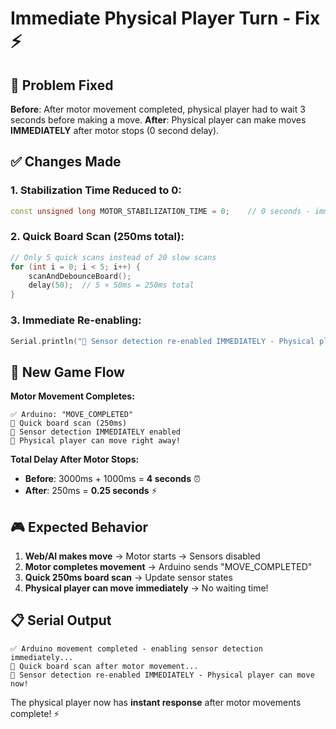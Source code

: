 # Immediate Physical Player Turn - Fix ⚡

## 🚨 Problem Fixed

**Before**: After motor movement completed, physical player had to wait 3 seconds before making a move.
**After**: Physical player can make moves **IMMEDIATELY** after motor stops (0 second delay).

## ✅ Changes Made

### 1. **Stabilization Time Reduced to 0:**
```cpp
const unsigned long MOTOR_STABILIZATION_TIME = 0;    // 0 seconds - immediate turn
```

### 2. **Quick Board Scan (250ms total):**
```cpp
// Only 5 quick scans instead of 20 slow scans
for (int i = 0; i < 5; i++) { 
    scanAndDebounceBoard();
    delay(50);  // 5 × 50ms = 250ms total
}
```

### 3. **Immediate Re-enabling:**
```cpp
Serial.println("🎯 Sensor detection re-enabled IMMEDIATELY - Physical player can move now!");
```

## 🔄 New Game Flow

**Motor Movement Completes:**
```
✅ Arduino: "MOVE_COMPLETED"
🔄 Quick board scan (250ms)
🎯 Sensor detection IMMEDIATELY enabled
👤 Physical player can move right away!
```

**Total Delay After Motor Stops:**
- **Before**: 3000ms + 1000ms = **4 seconds** ⏰
- **After**: 250ms = **0.25 seconds** ⚡

## 🎮 Expected Behavior

1. **Web/AI makes move** → Motor starts → Sensors disabled
2. **Motor completes movement** → Arduino sends "MOVE_COMPLETED"
3. **Quick 250ms board scan** → Update sensor states
4. **Physical player can move immediately** → No waiting time!

## 📋 Serial Output

```
✅ Arduino movement completed - enabling sensor detection immediately...
🔄 Quick board scan after motor movement...
🎯 Sensor detection re-enabled IMMEDIATELY - Physical player can move now!
```

The physical player now has **instant response** after motor movements complete! ⚡
